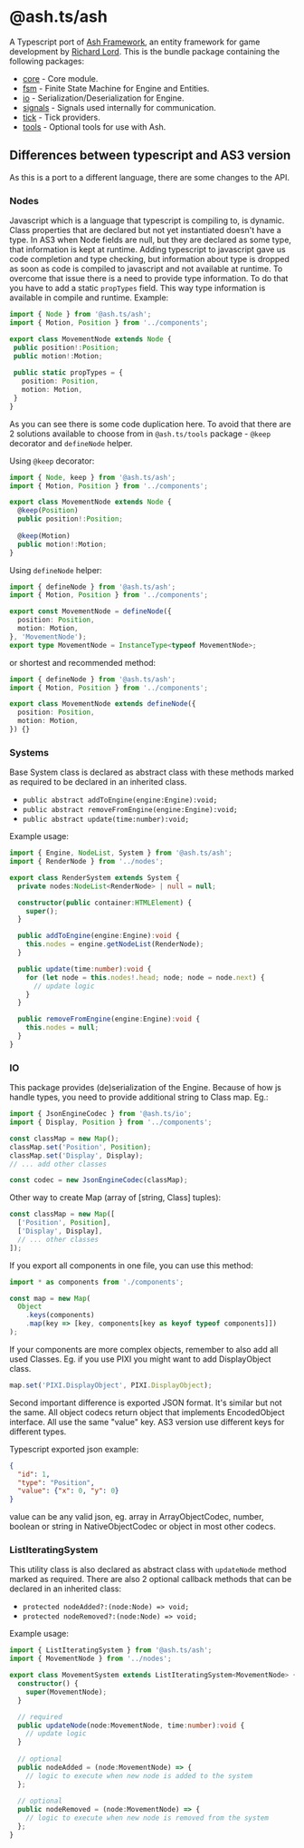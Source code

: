 # @ash.ts/ash
A Typescript port of [Ash Framework], an entity framework for game development 
by [Richard Lord]. This is the bundle package containing the following packages:

- [core](../modules/core.html) - Core module.
- [fsm](../modules/fsm.html) - Finite State Machine for Engine and Entities.
- [io](../modules/io.html) - Serialization/Deserialization for Engine.
- [signals](../modules/signals.html) - Signals used internally for communication.
- [tick](../modules/tick.html) - Tick providers.
- [tools](../modules/tools.html) - Optional tools for use with Ash.  

## Differences between typescript and AS3 version

As this is a port to a different language, there are some changes to the API.

### Nodes

Javascript which is a language that typescript is compiling to, is dynamic. 
Class properties that are declared but not yet instantiated doesn't have a type. 
In AS3 when Node fields are null, but they are declared as some type, that
information is kept at runtime.
Adding typescript to javascript gave us code completion and type checking, 
but information about type is dropped as soon as code is compiled to javascript
and not available at runtime. To overcome that issue there is a need to provide
type information. To do that you have to add a static `propTypes` field. This 
way type information is available in compile and runtime. Example:
 
 ```typescript
import { Node } from '@ash.ts/ash';
import { Motion, Position } from '../components';

export class MovementNode extends Node {
  public position!:Position;
  public motion!:Motion;
  
  public static propTypes = {
    position: Position,
    motion: Motion,
  }
}
```

As you can see there is some code duplication here. To avoid that there are 
2 solutions available to choose from in `@ash.ts/tools` package - `@keep` decorator
and `defineNode` helper.

Using `@keep` decorator:
```typescript
import { Node, keep } from '@ash.ts/ash';
import { Motion, Position } from '../components';

export class MovementNode extends Node {
  @keep(Position)
  public position!:Position;
  
  @keep(Motion)
  public motion!:Motion;
}
```

Using `defineNode` helper:
```typescript
import { defineNode } from '@ash.ts/ash';
import { Motion, Position } from '../components';

export const MovementNode = defineNode({
  position: Position,
  motion: Motion,
}, 'MovementNode');
export type MovementNode = InstanceType<typeof MovementNode>;
```

or shortest and recommended method:

```typescript
import { defineNode } from '@ash.ts/ash';
import { Motion, Position } from '../components';

export class MovementNode extends defineNode({
  position: Position,
  motion: Motion,
}) {}
```

### Systems

Base System class is declared as abstract class with these methods marked as 
required to be declared in an inherited class.
- `public abstract addToEngine(engine:Engine):void;`
- `public abstract removeFromEngine(engine:Engine):void;`
- `public abstract update(time:number):void;`  

Example usage:

```typescript
import { Engine, NodeList, System } from '@ash.ts/ash';
import { RenderNode } from '../nodes';

export class RenderSystem extends System {
  private nodes:NodeList<RenderNode> | null = null;

  constructor(public container:HTMLElement) {
    super();
  }

  public addToEngine(engine:Engine):void {
    this.nodes = engine.getNodeList(RenderNode);
  }

  public update(time:number):void {
    for (let node = this.nodes!.head; node; node = node.next) {
      // update logic
    }
  }

  public removeFromEngine(engine:Engine):void {
    this.nodes = null;
  }
}
```

### IO

This package provides (de)serialization of the Engine. Because of how js handle 
types, you need to provide additional string to Class map. Eg.:

```typescript
import { JsonEngineCodec } from '@ash.ts/io';
import { Display, Position } from '../components';

const classMap = new Map();
classMap.set('Position', Position);
classMap.set('Display', Display);
// ... add other classes

const codec = new JsonEngineCodec(classMap);
```

Other way to create Map (array of [string, Class] tuples):

```typescript
const classMap = new Map([
  ['Position', Position],
  ['Display', Display],
  // ... other classes
]);
```

If you export all components in one file, you can use this method:

```typescript
import * as components from './components';

const map = new Map(
  Object
    .keys(components)
    .map(key => [key, components[key as keyof typeof components]])
);
```

If your components are more complex objects, remember to also add all used
Classes. Eg. if you use PIXI you might want to add DisplayObject class.

```typescript
map.set('PIXI.DisplayObject', PIXI.DisplayObject);
```

Second important difference is exported JSON format. It's similar but not the 
same. All object codecs return object that implements EncodedObject interface.
All use the same "value" key. AS3 version use different keys for different 
types.

Typescript exported json example:

```json
{
  "id": 1,
  "type": "Position",
  "value": {"x": 0, "y": 0}
}
```

value can be any valid json, eg. array in ArrayObjectCodec, number, boolean or 
string in NativeObjectCodec or object in most other codecs.

### ListIteratingSystem

This utility class is also declared as abstract class with `updateNode` method
marked as required. There are also 2 optional callback methods that can be 
declared in an inherited class:
- `protected nodeAdded?:(node:Node) => void;`
- `protected nodeRemoved?:(node:Node) => void;`

Example usage:

```typescript
import { ListIteratingSystem } from '@ash.ts/ash';
import { MovementNode } from '../nodes';

export class MovementSystem extends ListIteratingSystem<MovementNode> {
  constructor() {
    super(MovementNode);
  }

  // required
  public updateNode(node:MovementNode, time:number):void {
    // update logic
  }
  
  // optional
  public nodeAdded = (node:MovementNode) => {
    // logic to execute when new node is added to the system
  };
  
  // optional
  public nodeRemoved = (node:MovementNode) => {
    // logic to execute when new node is removed from the system
  };
}

```


[Ash Framework]: https://github.com/richardlord/Ash
[Richard Lord]: https://www.richardlord.net
